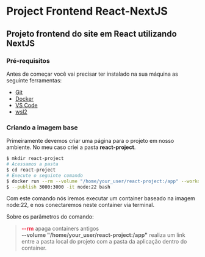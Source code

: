 # Project Frontend React-NextJS

## Projeto frontend do site em React utilizando NextJS

### Pré-requisitos

Antes de começar você vai precisar ter instalado na sua máquina
as seguinte ferramentas:

- [Git](https://git-scm.com)
- [Docker](https://docker.com)
- [VS Code](https://code.visualstudio.com/)
- [wsl2](https://learn.microsoft.com/pt-br/windows/wsl/install)

### Criando a imagem base

Primeiramente devemos criar uma página para o projeto em nosso ambiente. No meu caso criei a pasta **react-project**.

```bash
$ mkdir react-project
# Acessamos a pasta
$ cd react-project
# Execute o seguinte comando
$ docker run --rm --volume "/home/your_user/react-project:/app" --workdir "/app"
$ --publish 3000:3000 -it node:22 bash
```

Com este comando nós iremos executar um container baseado na imagem node:22, e nos conectaremos neste container via terminal.

Sobre os parâmetros do comando:

> <strong style="color:#ef233c;">--rm</strong> apaga containers antigos
> <br> **--volume "/home/your_user/react-project:/app"** realiza um link entre a pasta local do projeto com a pasta da aplicação dentro do container.

<div style="width:100%;>
    <img src="animated.svg" style="width:100%;">
</div>
